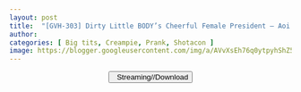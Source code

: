 ```yaml
---
layout: post
title:  "[GVH-303] Dirty Little BODY’s Cheerful Female President – Aoi Yurika"
author: 
categories: [ Big tits, Creampie, Prank, Shotacon ]
image: https://blogger.googleusercontent.com/img/a/AVvXsEh76q0ytpyhShZ5UM8W22do3BQsEQ5Hg2CR4eCrbYbR8aePbeyhcCwWoB4qtSP7Zyx0U_vHcX5AutKT4czAZuSaUYZ6pLJTQWjBwNszOs4j282ncvMM76bEuTlPCRrH56IuZIWilO4xglmdEEbF5vkFeW5Wn9tnZLETVCYhph88j2lYZczM_-0l7hh2=s16000
---
```


<center>
<a href="/svr/gvh-303">
<button class="btn btn-outline-dark py-2 px-5 d-block w-100 show-comments"><i class="fa fa-external-link"></i> &nbsp; Streaming//Download</button>
</a>
</center>

